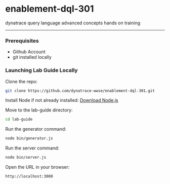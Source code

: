 # enablement-dql-301
dynatrace query language advanced concepts hands on training

---

### Prerequisites

* Github Account
* git installed locally

### Launching Lab Guide Locally

Clone the repo:
```sh
git clone https://github.com/dynatrace-wwse/enablement-dql-301.git
```

Install Node if not already installed:
[Download Node.js](https://nodejs.org/en/download/package-manager)

Move to the lab-guide directory:
```sh
cd lab-guide
```

Run the generator command:
```sh
node bin/generator.js
```

Run the server command:
```sh
node bin/server.js
```

Open the URL in your browser:
```text
http://localhost:3000
```
